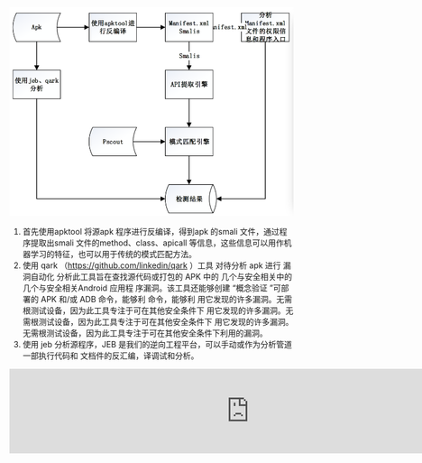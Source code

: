 ![](https://github.com/jumormt/SmaliApiExtract/blob/master/QQ20181204-102141.png)

1. 首先使用apktool 将源apk 程序进行反编译，得到apk 的smali 文件，通过程序提取出smali 文件的method、class、apicall 等信息，这些信息可以用作机器学习的特征，也可以用于传统的模式匹配方法。
2. 使用 qark （https://github.com/linkedin/qark ）工具 对待分析 apk 进行 漏 洞自动化 分析此工具旨在查找源代码或打包的 APK 中的 几个与安全相关中的 几个与安全相关Android 应用程 序漏洞。该工具还能够创建 “概念验证 ”可部署的 APK 和/或 ADB 命令，能够利 命令，能够利 用它发现的许多漏洞。无需根测试设备，因为此工具专注于可在其他安全条件下 用它发现的许多漏洞。无需根测试设备，因为此工具专注于可在其他安全条件下 用它发现的许多漏洞。无需根测试设备，因为此工具专注于可在其他安全条件下利用的漏洞。
3. 使用 jeb 分析源程序，JEB 是我们的逆向工程平台，可以手动或作为分析管道一部执行代码和 文档件的反汇编，译调试和分析。

<center><embed src="https://github.com/jumormt/SmaliApiExtract/blob/master/%5B%E8%BD%AF%E4%BB%B6%E5%AE%89%E5%85%A8%E4%BD%9C%E4%B8%9A%5D.pdf" width="850" ></center>
